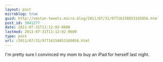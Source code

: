 ```yaml
---
layout: post
microblog: true
guid: http://vmstan-tweets.micro.blog/2011/07/31/97716158853165056.html
post_id: 3041277
date: 2011-07-31T11:12:02-0600
lastmod: 2011-07-31T11:12:02-0600
type: post
url: /2011/07/31/97716158853165056.html
---
```

I'm pretty sure I convinced my mom to buy an iPad for herself last night.

